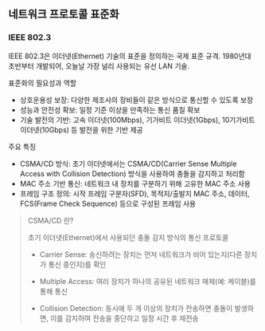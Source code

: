 ## 네트워크 프로토콜 표준화
### IEEE 802.3
IEEE 802.3은 이더넷(Ethernet) 기술의 표준을 정의하는 국제 표준 규격. 1980년대 초반부터 개발되어, 오늘날 가장 널리 사용되는 유선 LAN 기술.

표준화의 필요성과 역할
- 상호운용성 보장: 다양한 제조사의 장비들이 같은 방식으로 통신할 수 있도록 보장
- 성능과 안전성 확보: 일정 기준 이상을 만족하는 통신 품질 확보
- 기술 발전의 기반: 고속 이더넷(100Mbps), 기가비트 이더넷(1Gbps), 10기가비트 이더넷(10Gbps) 등 발전을 위한 기반 제공

주요 특징
- CSMA/CD 방식: 초기 이더넷에서는 CSMA/CD(Carrier Sense Multiple Access with Collision Detection) 방식을 사용하여 충돌을 감지하고 처리함
- MAC 주소 기반 통신: 네트워크 내 장치를 구분하기 위해 고유한 MAC 주소 사용
- 프레임 구조 정의: 시작 프레임 구분자(SFD), 목적지/출발지 MAC 주소, 데이터, FCS(Frame Check Sequence) 등으로 구성된 프레임 사용

> CSMA/CD 란?
> 
> 초기 이더넷(Ethernet)에서 사용되던 충돌 감지 방식의 통신 프로토콜
> 
> - Carrier Sense: 송신하려는 장치는 먼저 네트워크가 비어 있는지(다른 장치가 통신 중인지)를 확인
> 
> - Multiple Access: 여러 장치가 하나의 공유된 네트워크 매체(예: 케이블)를 통해 통신
> 
> - Collision Detection: 동시에 두 개 이상의 장치가 전송하면 충돌이 발생하면, 이를 감지하여 전송을 중단하고 일정 시간 후 재전송